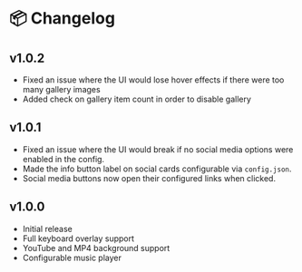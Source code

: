 # 📦 Changelog

## v1.0.2

- Fixed an issue where the UI would lose hover effects if there were too many gallery images
- Added check on gallery item count in order to disable gallery

## v1.0.1

- Fixed an issue where the UI would break if no social media options were enabled in the config.
- Made the info button label on social cards configurable via `config.json`.
- Social media buttons now open their configured links when clicked.

## v1.0.0

- Initial release
- Full keyboard overlay support
- YouTube and MP4 background support
- Configurable music player
